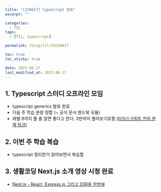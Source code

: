 ```yaml
---
title: "[230617] typescript 발표"
excerpt: ""

categories:
  - TIL
tags:
  - [TIL, typescript]

permalink: /blog/til/20230617

toc: true
toc_sticky: true

date: 2023-06-17
last_modified_at: 2023-06-17
---
```


## 1. Typescript 스터디 오프라인 모임

- typescript generics 발표 완료
- 다음 주 학습 분량 정함 (~ 공식 문서 핸드북 모듈)
- 레벨 9까지 풀 줄 알면 좋다고 한다. 3번까지 풀어보기로함 [(타입스크립트 연습 문제 링크)](https://typescript-exercises.github.io/#exercise=1&file=%2Findex.ts)

## 2. 이번 주 학습 복습

- typescript 정리한거 읽어보면서 복습함

## 3. 생활코딩 Next.js 소개 영상 시청 완료

- [Next.js - React, Express.js 그리고 SSR을 한방에](https://www.youtube.com/watch?v=ECMB4kUCKWQ)
